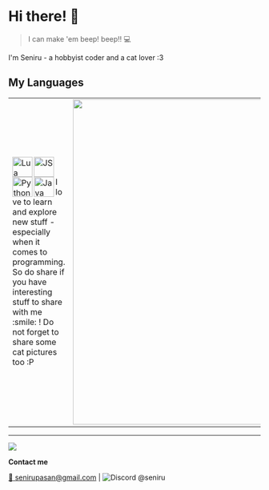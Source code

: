 # Hi there! 👋

> I can make 'em beep! beep!! :computer:

I'm Seniru - a hobbyist coder and a cat lover :3

## My Languages

<table>
  <tr>
    <td>
      <img src="https://cdn.discordapp.com/emojis/403294912772177923.png?v=1" width="40" alt="Lua" align="left">
      <img src="https://cdn.discordapp.com/emojis/403294965192458240.png?v=1" width="40" alt="JS" align="left">
      <img src="https://cdn.discordapp.com/emojis/403294924432211968.png?v=1" width="40" alt="Python" align="left">
      <img src="https://cdn.discordapp.com/emojis/403294977154875412.png?v=1" width="40" alt="Java" align="left">
      <br><br>
      I love to learn and explore new stuff - especially when it comes to programming. So do share if you have interesting stuff to share with me :smile: ! Do not forget to share some cat pictures too :P
    </td>
    <td>
      <img src="https://github-readme-stats.vercel.app/api/top-langs/?username=Seniru&hide=Jupyter%20Notebook&size_weight=1&count_weight=0&langs_count=20&layout=compact" width="650px">
    </td>
  </tr>
</table>

<hr>

<img src="https://trophygh.kolioaris.xyz?username=Seniru&theme=onedark">

**Contact me**

[:e-mail: senirupasan@gmail.com](senirupasan@gmail.com) | ![Discord](https://icons.iconarchive.com/icons/papirus-team/papirus-apps/16/discord-icon.png) @seniru
